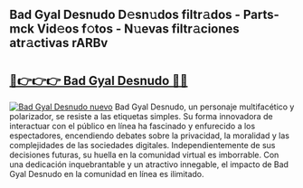 ## Bad Gyal Desnudo D𝚎sn𝚞dos filtr𝚊dos - Parts-mck Vid𝚎os f𝚘tos - N𝚞evas filtr𝚊ciones atr𝚊ctivas rARBv

# <h2><a href="http://mb7rwze.tromn.icu/?c=Bad+Gyal+Desnudo">🔗👉👉👉 Bad Gyal Desnudo 🔗🔗</a></h2>

[![Bad Gyal Desnudo nuevo](https://i.imgur.com/pEAQMta.gif)](http://mb7rwze.tromn.icu/?c=Bad+Gyal+Desnudo)
Bad Gyal Desnudo, un personaje multifacético y polarizador, se resiste a las etiquetas simples. Su forma innovadora de interactuar con el público en línea ha fascinado y enfurecido a los espectadores, encendiendo debates sobre la privacidad, la moralidad y las complejidades de las sociedades digitales. Independientemente de sus decisiones futuras, su huella en la comunidad virtual es imborrable. Con una dedicación inquebrantable y un atractivo innegable, el impacto de Bad Gyal Desnudo en la comunidad en línea es ilimitado.
